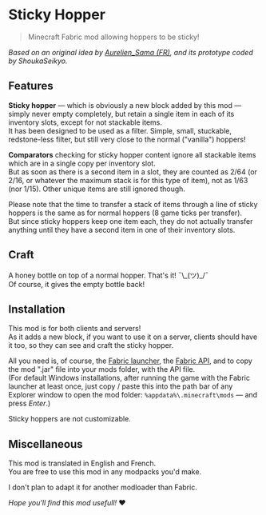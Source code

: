# Sticky Hopper

> Minecraft Fabric mod allowing hoppers to be sticky!

*Based on an original idea by [Aurelien_Sama (FR)](https://www.youtube.com/watch?v=3dE8PJsWcLo&ab_channel=Aurelien_SamaAurelien_Sama), and its prototype coded by ShoukaSeikyo.* 


## Features

**Sticky hopper** — which is obviously a new block added by this mod — simply never empty completely, but retain a single item in each of its inventory slots, except for not stackable items.  
It has been designed to be used as a filter. Simple, small, stuckable, redstone-less filter, but still very close to the normal ("vanilla") hoppers!

**Comparators** checking for sticky hopper content ignore all stackable items which are in a single copy per inventory slot.  
But as soon as there is a second item in a slot, they are counted as 2/64 (or 2/16, or whatever the maximum stack is for this type of item), not as 1/63 (nor 1/15).
Other unique items are still ignored though.

Please note that the time to transfer a stack of items through a line of sticky hoppers is the same as for normal hoppers (8 game ticks per transfer).  
But since sticky hoppers keep one item each, they do not actually transfer anything until they have a second item in one of their inventory slots.


## Craft

A honey bottle on top of a normal hopper. That's it! ¯\\\_(ツ)\_/¯  
Of course, it gives the empty bottle back!


## Installation

This mod is for both clients and servers!  
As it adds a new block, if you want to use it on a server, clients should have it too, so they can see and craft the sticky hopper.

All you need is, of course, the [Fabric launcher](https://fabricmc.net/use/), the [Fabric API](https://www.curseforge.com/minecraft/mc-mods/fabric-api), and to copy the mod ".jar" file into your mods folder, with the API file.  
(For default Windows installations, after running the game with the Fabric launcher at least once, just copy / paste this into the path bar of any Explorer window to open the mod folder: `%appdata%\.minecraft\mods` — and press *Enter*.)

Sticky hoppers are not customizable.


## Miscellaneous

This mod is translated in English and French.  
You are free to use this mod in any modpacks you'd make.

I don't plan to adapt it for another modloader than Fabric.

*Hope you'll find this mod usefull!* ♥
